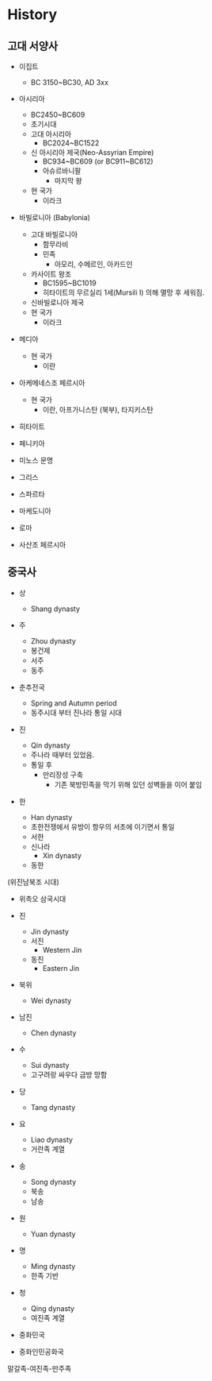 # History



## 고대 서양사

- 이집트
  - BC 3150~BC30, AD 3xx
- 아시리아
  - BC2450~BC609
  - 초기시대
  - 고대 아시리아
    - BC2024~BC1522
  - 신 아시리아 제국(Neo-Assyrian Empire)
    - BC934~BC609 (or BC911~BC612)
    - 아슈르바니팔
      - 마지막 왕
  - 현 국가
    - 이라크
- 바빌로니아 (Babylonia)
  - 고대 바빌로니아
    - 함무라비
    - 민족
      - 아모리, 수메르인, 아카드인
  - 카사이트 왕조
    - BC1595~BC1019
    - 히타이트의 무르실리 1세(Mursili I) 의해 멸망 후 세워짐.
  - 신바빌로니아 제국
  - 현 국가
    - 이라크
- 메디아
  - 현 국가
    - 이란
- 아케메네스조 페르시아
  - 현 국가
    - 이란, 아프가니스탄 (북부), 타지키스탄

- 히타이트
- 페니키아
- 미노스 문명
- 그리스
- 스파르타
- 마케도니아
- 로마
- 사산조 페르시아







## 중국사

- 상
  - Shang dynasty
- 주
  - Zhou dynasty
  - 봉건제
  - 서주
  - 동주
- 춘추전국
  - Spring and Autumn period
  - 동주시대 부터 진나라 통일 시대
- 진
  - Qin dynasty
  - 주나라 때부터 있었음.
  - 통일 후
    - 만리장성 구축
      - 기존 북방민족을 막기 위해 있던 성벽들을 이어 붙임

- 한
  - Han dynasty
  - 초한전쟁에서 유방이 항우의 서초에 이기면서 통일
  - 서한
  - 신나라
    - Xin dynasty
  - 동한

(위진남북조 시대)

- 위촉오 삼국시대
- 진
  - Jin dynasty
  - 서진
    - Western Jin
  - 동진
    - Eastern Jin
- 북위
  - Wei dynasty
- 남진
  - Chen dynasty



- 수
  - Sui dynasty
  - 고구려랑 싸우다 금방 망함
- 당
  - Tang dynasty
- 요
  - Liao dynasty
  - 거란족 계열
- 송
  - Song dynasty
  - 북송
  - 남송
- 원
  - Yuan dynasty
- 명
  - Ming dynasty
  - 한족 기반
- 청
  - Qing dynasty
  - 여진족 계열
- 중화민국
- 중화인민공화국



말갈족-여진족-만주족

